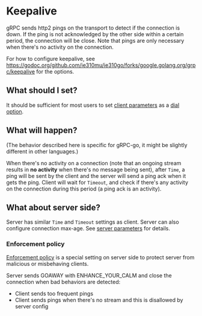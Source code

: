 # Keepalive

gRPC sends http2 pings on the transport to detect if the connection is down. If
the ping is not acknowledged by the other side within a certain period, the
connection will be close. Note that pings are only necessary when there's no
activity on the connection.

For how to configure keepalive, see
https://godoc.org/github.com/ie310mu/ie310go/forks/google.golang.org/grpc/keepalive for the options.

## What should I set?

It should be sufficient for most users to set [client
parameters](https://godoc.org/github.com/ie310mu/ie310go/forks/google.golang.org/grpc/keepalive) as a [dial
option](https://godoc.org/github.com/ie310mu/ie310go/forks/google.golang.org/grpc#WithKeepaliveParams).

## What will happen?

(The behavior described here is specific for gRPC-go, it might be slightly
different in other languages.)

When there's no activity on a connection (note that an ongoing stream results in
__no activity__ when there's no message being sent), after `Time`, a ping will
be sent by the client and the server will send a ping ack when it gets the ping.
Client will wait for `Timeout`, and check if there's any activity on the
connection during this period (a ping ack is an activity).

## What about server side?

Server has similar `Time` and `Timeout` settings as client. Server can also
configure connection max-age. See [server
parameters](https://godoc.org/github.com/ie310mu/ie310go/forks/google.golang.org/grpc/keepalive#ServerParameters)
for details.

### Enforcement policy

[Enforcement
policy](https://godoc.org/github.com/ie310mu/ie310go/forks/google.golang.org/grpc/keepalive#EnforcementPolicy) is
a special setting on server side to protect server from malicious or misbehaving
clients.

Server sends GOAWAY with ENHANCE_YOUR_CALM and close the connection when bad
behaviors are detected:
 - Client sends too frequent pings
 - Client sends pings when there's no stream and this is disallowed by server
   config
